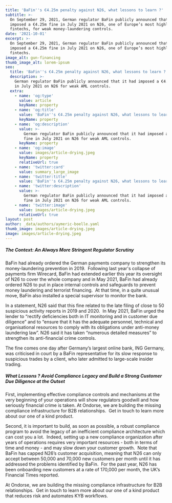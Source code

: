 ```yaml
---
title: 'BaFin''s €4.25m penalty against N26, what lessons to learn ?'
subtitle: >-
  On September 29, 2021, German regulator BaFin publicly announced that it had
  imposed a €4.25m fine in July 2021 on N26, one of Europe’s most highly valued
  fintechs, for weak money-laundering controls.
date: '2021-10-01'
excerpt: >-
  On September 29, 2021, German regulator BaFin publicly announced that it had
  imposed a €4.25m fine in July 2021 on N26, one of Europe’s most highly valued
  fintechs.
image_alt: gun-financing
thumb_image_alt: lorem-ipsum
seo:
  title: 'BaFin''s €4.25m penalty against N26, what lessons to learn ?'
  description: >-
    German regulator BaFin publicly announced that it had imposed a €4.25m fine
    in July 2021 on N26 for weak AML controls.
  extra:
    - name: 'og:type'
      value: article
      keyName: property
    - name: 'og:title'
      value: 'BaFin''s €4.25m penalty against N26, what lessons to learn ?'
      keyName: property
    - name: 'og:description'
      value: >-
        German regulator BaFin publicly announced that it had imposed a €4.25m
        fine in July 2021 on N26 for weak AML controls.
      keyName: property
    - name: 'og:image'
      value: images/article-drying.jpeg
      keyName: property
      relativeUrl: true
    - name: 'twitter:card'
      value: summary_large_image
    - name: 'twitter:title'
      value: 'BaFin''s €4.25m penalty against N26, what lessons to learn ?'
    - name: 'twitter:description'
      value: >-
        German regulator BaFin publicly announced that it had imposed a €4.25m
        fine in July 2021 on N26 for weak AML controls.
    - name: 'twitter:image'
      value: images/article-drying.jpeg
      relativeUrl: true
layout: post
author: _data/authors/aymeric-boelle.yaml
thumb_image: images/article-drying.jpeg
image: images/article-drying.jpeg
---
```

##### The Context: An Always More Stringent Regulator Scrutiny

BaFin had already ordered the German payments company to strengthen its money-laundering prevention in 2019.  Following last year's collapse of payments firm Wirecard, BaFin had extended earlier this year its oversight of N26 to cover the whole company and in May 2021, BaFin had already ordered N26 to put in place internal controls and safeguards to prevent money laundering and terrorist financing.  At that time, in a quite unusual move, BaFin also installed a special supervisor to monitor the bank. 

In a statement, N26 said that this fine related to the late filing of close to 50 suspicious activity reports in 2019 and 2020.  In May 2021, BaFin urged the lender to “rectify deficiencies both in IT monitoring and in customer due diligence” and to “ensure that it has the adequate personnel, technical and organisational resources to comply with its obligations under anti-money laundering law”. N26 said it has taken “numerous detailed measures” to strengthen its anti-financial crime controls. 

The fine comes one day after Germany’s largest online bank, ING Germany, was criticised in court by a BaFin representative for its slow response to suspicious trades by a client, who later admitted to large-scale insider trading.

##### What Lessons ? Avoid Compliance Legacy and Build a Strong Customer Due Diligence at the Outset

First, implementing effective compliance controls and mechanisms at the very beginning of your operations will show regulators goodwill and how seriously financial crime is taken. At Ondorse, we are building the missing compliance infrastructure for B2B relationships.  Get in touch to learn more about our one of a kind product.

Second, it is important to build, as soon as possible, a robust compliance program to avoid the legacy of an inefficient compliance architecture which can cost you a lot.  Indeed, setting up a new compliance organization after years of operations requires very important resources - both in terms of time and money - and may slow down your customer growth.  Note that BaFin has capped N26’s customer acquisition, meaning that N26 can only accept between 50,000 and 70,000 new customers per month until it has addressed the problems identified by BaFin.  For the past year, N26 has been onboarding new customers at a rate of 170,000 per month, the UK’s Financial Times reported. 

At Ondorse, we are building the missing compliance infrastructure for B2B relationships.  Get in touch to learn more about our one of a kind product that reduces risk and automates KYB workflows. 
